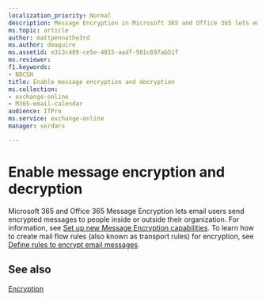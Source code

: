 ```yaml
---
localization_priority: Normal
description: Message Encryption in Microsoft 365 and Office 365 lets email users send encrypted messages to people inside or outside their organization.
ms.topic: article
author: mattpennathe3rd
ms.author: dmaguire
ms.assetid: e313c489-ce5e-4015-aadf-981c697ab51f
ms.reviewer: 
f1.keywords:
- NOCSH
title: Enable message encryption and decryption
ms.collection: 
- exchange-online
- M365-email-calendar
audience: ITPro
ms.service: exchange-online
manager: serdars

---
```


# Enable message encryption and decryption

Microsoft 365 and Office 365 Message Encryption lets email users send encrypted messages to people inside or outside their organization. For information, see [Set up new Message Encryption capabilities](https://docs.microsoft.com/microsoft-365/compliance/set-up-new-message-encryption-capabilities). To learn how to create mail flow rules (also known as transport rules) for encryption, see [Define rules to encrypt email messages](https://docs.microsoft.com/microsoft-365/compliance/define-mail-flow-rules-to-encrypt-email).

## See also

[Encryption](https://docs.microsoft.com/microsoft-365/compliance/encryption)
